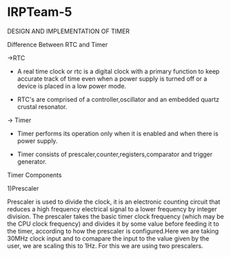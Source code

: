 # IRPTeam-5

DESIGN AND IMPLEMENTATION OF TIMER

Difference Between RTC and Timer


->RTC
* A real time clock or rtc is a digital clock with a primary function to keep accurate track of time even when a power supply is turned off or a device is placed in a low power mode.


* RTC's are comprised of a controller,oscillator and an embedded quartz crustal resonator.

-> Timer

* Timer performs its operation only when it is enabled and when there is power supply.


* Timer consists of prescaler,counter,registers,comparator and trigger generator.

Timer Components

1)Prescaler

Prescaler is used to divide the clock, it is an electronic counting circuit that reduces a high frequency electrical signal to a lower frequency by integer division. The prescaler takes the basic timer clock frequency (which may be the CPU clock frequency) and divides it by some value before feeding it to the timer, according to how the prescaler is configured.Here we are taking 30MHz clock  input and to comapare the input to the value given by the user, we are scaling this to 1Hz. For this we are using two prescalers.

